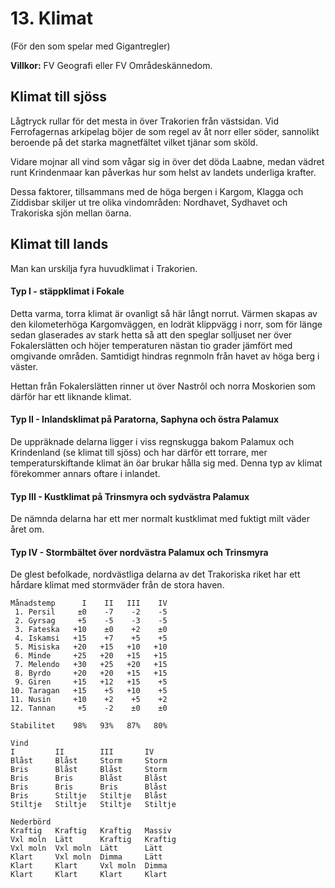 <title>Klimat - Trakorien</title>

# 13. Klimat

(För den som spelar med Gigantregler)

**Villkor:** FV Geografi eller FV Områdeskännedom.

## Klimat till sjöss

Lågtryck rullar för det mesta in över Trakorien från västsidan. Vid Ferrofagernas arkipelag böjer de som regel av åt norr eller söder, sannolikt beroende på det starka magnetfältet vilket tjänar som sköld.

Vidare mojnar all vind som vågar sig in över det döda Laabne, medan vädret runt Krindenmaar kan påverkas hur som helst av landets underliga krafter.

Dessa faktorer, tillsammans med de höga bergen i Kargom, Klagga och Ziddisbar skiljer ut tre olika vindområden: Nordhavet, Sydhavet och Trakoriska sjön mellan öarna.

## Klimat till lands

Man kan urskilja fyra huvudklimat i Trakorien.

#### Typ I - stäppklimat i Fokale

Detta varma, torra klimat är ovanligt så här långt norrut. Värmen skapas av den kilometerhöga Kargomväggen, en lodrät klippvägg i norr, som för länge sedan glaserades av stark hetta så att den speglar solljuset ner över Fokalerslätten och höjer temperaturen nästan tio grader jämfört med omgivande områden. Samtidigt hindras regnmoln från havet av höga berg i väster.

Hettan från Fokalerslätten rinner ut över Nastrôl och norra Moskorien som därför har ett liknande klimat.

#### Typ II - Inlandsklimat på Paratorna, Saphyna och östra Palamux

De uppräknade delarna ligger i viss regnskugga bakom Palamux och Krindenland (se klimat till sjöss) och har därför ett torrare, mer temperaturskiftande klimat än öar brukar hålla sig med. Denna typ av klimat förekommer annars oftare i inlandet.

#### Typ III - Kustklimat på Trinsmyra och sydvästra Palamux

De nämnda delarna har ett mer normalt kustklimat med fuktigt milt väder året om.

#### Typ IV - Stormbältet över nordvästra Palamux och Trinsmyra

De glest befolkade, nordvästliga delarna av det Trakoriska riket har ett hårdare klimat med stormväder från de stora haven.

```
Månadstemp      I    II   III    IV
 1. Persil     ±0    -7    -2    -5
 2. Gyrsag     +5    -5    -3    -5
 3. Fateska   +10    ±0    +2    ±0
 4. Iskamsi   +15    +7    +5    +5
 5. Misiska   +20   +15   +10   +10
 6. Minde     +25   +20   +15   +15
 7. Melendo   +30   +25   +20   +15
 8. Byrdo     +20   +20   +15   +15
 9. Giren     +15   +12   +15    +5
10. Taragan   +15    +5   +10    +5
11. Nusin     +10    +2    +5    +2 
12. Tannan     +5    -2    ±0    ±0

Stabilitet    98%   93%   87%   80%

Vind
I         II        III       IV
Blåst     Blåst     Storm     Storm
Bris      Blåst     Blåst     Storm
Bris      Bris      Blåst     Blåst
Bris      Bris      Bris      Blåst
Bris      Stiltje   Stiltje   Blåst
Stiltje   Stiltje   Stiltje   Stiltje

Nederbörd
Kraftig   Kraftig   Kraftig   Massiv
Vxl moln  Lätt      Kraftig   Kraftig
Vxl moln  Vxl moln  Lätt      Lätt
Klart     Vxl moln  Dimma     Lätt
Klart     Klart     Vxl moln  Dimma
Klart     Klart     Klart     Klart
```
